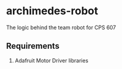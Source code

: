 archimedes-robot
================

The logic behind the team robot for CPS 607

## Requirements
1. Adafruit Motor Driver libraries
